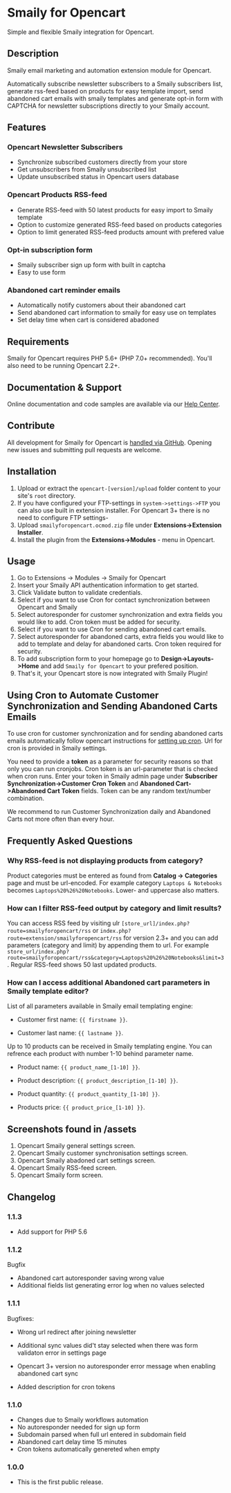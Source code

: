 # Smaily for Opencart

Simple and flexible Smaily integration for Opencart.

## Description

Smaily email marketing and automation extension module for Opencart.

Automatically subscribe newsletter subscribers to a Smaily subscribers list, generate rss-feed based on products for easy template import, send abandoned cart emails with smaily templates and generate opt-in form with CAPTCHA for newsletter subscriptions directly to your Smaily account.

## Features

### Opencart Newsletter Subscribers

- Synchronize subscribed customers directly from your store
- Get unsubscribers from Smaily unsubscribed list
- Update unsubscribed status in Opencart users database

### Opencart Products RSS-feed

- Generate RSS-feed with 50 latest products for easy import to Smaily template
- Option to customize generated RSS-feed based on products categories
- Option to limit generated RSS-feed products amount with prefered value

### Opt-in subscription form

- Smaily subscriber sign up form with built in captcha
- Easy to use form

### Abandoned cart reminder emails

- Automatically notify customers about their abandoned cart
- Send abandoned cart information to smaily for easy use on templates
- Set delay time when cart is considered abadoned

## Requirements

Smaily for Opencart requires PHP 5.6+ (PHP 7.0+ recommended). You'll also need to be running Opencart 2.2+.

## Documentation & Support

Online documentation and code samples are available via our [Help Center](http://help.smaily.com/en/support/home).

## Contribute

All development for Smaily for Opencart is [handled via GitHub](https://github.com/sendsmaily/smaily-opencart-module). Opening new issues and submitting pull requests are welcome.

## Installation

1. Upload or extract the `opencart-[version]/upload` folder content to your site's `root` directory.
2. If you have configured your FTP-settings in `system->settings->FTP` you can also use built in extension installer. For Opencart 3+ there is no need to configure FTP settings-
3. Upload `smailyforopencart.ocmod.zip` file under **Extensions->Extension Installer**.
4. Install the plugin from the **Extensions->Modules** - menu in Opencart.

## Usage

1. Go to Extensions -> Modules -> Smaily for Opencart
2. Insert your Smaily API authentication information to get started.
3. Click Validate button to validate credentials.
4. Select if you want to use Cron for contact synchronization between Opencart and Smaily
5. Select autoresponder for customer synchronization and extra fields you would like to add. Cron token must be added for security.
6. Select if you want to use Cron for sending abandoned cart emails.
7. Select autoresponder for abandoned carts, extra fields you would like to add to template and delay for abandoned carts. Cron token required for security.
8. To add subscription form to your homepage go to **Design->Layouts->Home** and add `Smaily for Opencart` to your prefered position.
9. That's it, your Opencart store is now integrated with Smaily Plugin!

## Using Cron to Automate Customer Synchronization and Sending Abandoned Carts Emails

To use cron for customer synchronization and for sending abandoned carts emails automatically follow opencart instructions for [setting up cron](http://docs.opencart.com/en-gb/extension/cron/). Url for cron is provided in Smaily settings.

You need to provide a **token** as a parameter for security reasons so that only you can run cronjobs. Cron token is an url-parameter that is checked when cron runs. Enter your token in Smaily admin page under **Subscriber Synchronization->Customer Cron Token** and **Abandoned Cart->Abandoned Cart Token** fields. Token can be any random text/number combination.

We recommend to run Customer Synchronization daily and Abandoned Carts not more often than every hour.

## Frequently Asked Questions

### Why RSS-feed is not displaying products from category?

Product categories must be entered as found from **Catalog -> Categories** page and must be url-encoded. For example category `Laptops & Notebooks` becomes `Laptops%20%26%20Notebooks`. Lower- and uppercase also matters.

### How can I filter RSS-feed output by category and limit results?

You can access RSS feed by visiting ulr `[store_url]/index.php?route=smailyforopencart/rss` or `index.php?route=extension/smailyforopencart/rss` for version 2.3+ and you can add parameters (category and limit) by appending them to url. For example `store_url/index.php?route=smailyforopencart/rss&category=Laptops%20%26%20Notebooks&limit=3`. Regular RSS-feed shows 50 last updated products.

### How can I access additional Abandoned cart parameters in Smaily template editor?

List of all parameters available in Smaily email templating engine:

- Customer first name: `{{ firstname }}`.

- Customer last name: `{{ lastname }}`.

Up to 10 products can be received in Smaily templating engine. You can refrence each product with number 1-10 behind parameter name.

- Product name: `{{ product_name_[1-10] }}`.

- Product description: `{{ product_description_[1-10] }}`.

- Product quantity: `{{ product_quantity_[1-10] }}`.

- Products price: `{{ product_price_[1-10] }}`.

## Screenshots found in /assets

1. Opencart Smaily general settings screen.
2. Opencart Smaily customer synchronisation settings screen.
3. Opencart Smaily abadoned cart settings screen.
4. Opencart Smaily RSS-feed screen.
5. Opencart Smaily form screen.

## Changelog

### 1.1.3

- Add support for PHP 5.6

### 1.1.2

Bugfix

- Abandoned cart autoresponder saving wrong value
- Additional fields list generating error log when no values selected

### 1.1.1

Bugfixes:

- Wrong url redirect after joining newsletter
- Additional sync values did't stay selected when there was form validaton error in settings page
- Opencart 3+ version no autoresponder error message when enabling abandoned cart sync

- Added description for cron tokens

### 1.1.0

- Changes due to Smaily workflows automation
- No autoresponder needed for sign up form
- Subdomain parsed when full url entered in subdomain field
- Abandoned cart delay time 15 minutes
- Cron tokens automatically genereted when empty

### 1.0.0

- This is the first public release.
